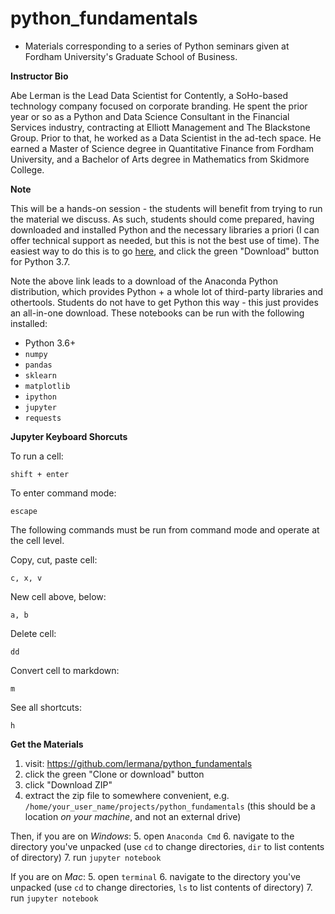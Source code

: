 # python_fundamentals
- Materials corresponding to a series of Python seminars given at Fordham University's Graduate School of Business.

**Instructor Bio**

Abe Lerman is the Lead Data Scientist for Contently, a SoHo-based technology company focused on corporate branding. He spent the prior year or so as a Python and Data Science Consultant in the Financial Services industry, contracting at Elliott Management and The Blackstone Group. Prior to that, he worked as a Data Scientist in the ad-tech space. He earned a Master of Science degree in Quantitative Finance from Fordham University, and a Bachelor of Arts degree in Mathematics from Skidmore College.

**Note**

This will be a hands-on session - the students will benefit from trying to run the material we discuss. As such, students should come prepared, having downloaded and installed Python and the necessary libraries a priori (I can offer technical support as needed, but this is not the best use of time). The easiest way to do this is to go [here](https://www.anaconda.com/download/), and click the green "Download" button for Python 3.7. 

Note the above link leads to a download of the Anaconda Python distribution, which provides Python + a whole lot of third-party libraries and othertools. Students do not have to get Python this way - this just provides an all-in-one download. These notebooks can be run with the following installed:
- Python 3.6+
- `numpy`
- `pandas`
- `sklearn`
- `matplotlib`
- `ipython`
- `jupyter`
- `requests`

**Jupyter Keyboard Shorcuts**

To run a cell:

    shift + enter

To enter command mode:

    escape

The following commands must be run from command mode and operate at the cell level.

Copy, cut, paste cell:

    c, x, v

New cell above, below:

    a, b

Delete cell:

    dd

Convert cell to markdown:

    m

See all shortcuts:

    h

**Get the Materials**

1. visit: https://github.com/lermana/python_fundamentals
2. click the green "Clone or download" button
3. click "Download ZIP"
4. extract the zip file to somewhere convenient, e.g. `/home/your_user_name/projects/python_fundamentals` (this should be a location _on your machine_, and not an external drive)

Then, if you are on _Windows_:
5. open `Anaconda Cmd`
6. navigate to the directory you've unpacked (use `cd` to change directories, `dir` to list contents of directory)
7. run `jupyter notebook`

If you are on _Mac_:
5. open `terminal`
6. navigate to the directory you've unpacked (use `cd` to change directories, `ls` to list contents of directory)
7. run `jupyter notebook`
